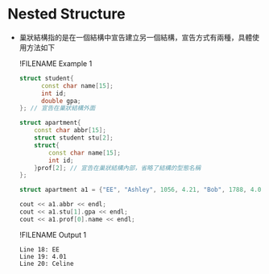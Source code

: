 # Nested Structure

- 巢狀結構指的是在一個結構中宣告建立另一個結構，宣告方式有兩種，具體使用方法如下
  
  !FILENAME Example 1
  ```cpp
  struct student{
        const char name[15];
        int id;
        double gpa;
  }; // 宣告在巢狀結構外面

  struct apartment{
      const char abbr[15];
      struct student stu[2];
      struct{
          const char name[15];
          int id;
      }prof[2]; // 宣告在巢狀結構內部，省略了結構的型態名稱
  };

  struct apartment a1 = {"EE", "Ashley", 1056, 4.21, "Bob", 1788, 4.01, "Celine", 113, "David", 110};

  cout << a1.abbr << endl;
  cout << a1.stu[1].gpa << endl;
  cout << a1.prof[0].name << endl;
  ```
  !FILENAME Output 1
  ```
  Line 18: EE
  Line 19: 4.01
  Line 20: Celine
  ```

